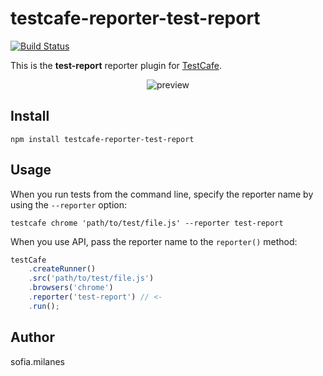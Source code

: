 # testcafe-reporter-test-report
[![Build Status](https://travis-ci.org/sofia-milanes/testcafe-reporter-test-report.svg)](https://travis-ci.org/sofia-milanes/testcafe-reporter-test-report)

This is the **test-report** reporter plugin for [TestCafe](http://devexpress.github.io/testcafe).

<p align="center">
    <img src="https://raw.github.com/sofia-milanes/testcafe-reporter-test-report/master/media/preview.png" alt="preview" />
</p>

## Install

```
npm install testcafe-reporter-test-report
```

## Usage

When you run tests from the command line, specify the reporter name by using the `--reporter` option:

```
testcafe chrome 'path/to/test/file.js' --reporter test-report
```


When you use API, pass the reporter name to the `reporter()` method:

```js
testCafe
    .createRunner()
    .src('path/to/test/file.js')
    .browsers('chrome')
    .reporter('test-report') // <-
    .run();
```

## Author
sofia.milanes 
